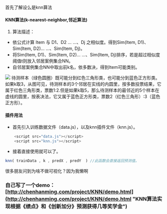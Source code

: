 首先了解设么是knn算法
#### KNN算法(k-nearest-neighbor,邻近算法)
1. 算法描述：
  - 依公式计算 Item 与 D1、D2 … …、Dj 之相似度。得到Sim(Item, D1)、Sim(Item, D2)… …、Sim(Item, Dj)。  
  - 将Sim(Item, D1)、Sim(Item, D2)… …、Sim(Item, Dj)排序，若是超过相似度阈值t则放入邻居案例集合NN。  
  - 自邻居案例集合NN中取出前k名，依多数决，得到Item可能类别。

![](https://upload.wikimedia.org/wikipedia/commons/e/e7/KnnClassification.svg)
待测样本（绿色圆圈）既可能分到红色三角形类，也可能分到蓝色正方形类。如果k取3，从图可见，待测样本的3个邻居在实线的内圆里，按多数投票结果，它属于红色三角形类，票数1:2.但是如果k取5，那么待测样本的最邻近的5个样本在虚线的圆里，按表决法，它又属于蓝色正方形类，票数2（红色三角形）:3（蓝色正方形）。

####  插件用法
  - 首先引入训练数据文件（data.js），以及knn插件文件（knn.js）。
````javascript
	<script src="data.js"></script>
	<script src="knn.js"></script>
````

  - 接着直接使用就可以了。
````javascript
knn( trainData , k , predX , predY  ) //此函数会直接返回预测值。
````
很多朋友问到为啥不做可视化？因为我懒啊
### 自己写了一个demo：[http://chenhanming.com/project/KNN/demo.html](http://chenhanming.com/project/KNN/demo.html "KNN算法实现根据《绩点》和《创新加分》预测获得几等奖学金")

